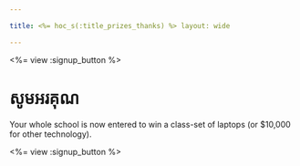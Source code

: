 ```yaml
---

title: <%= hoc_s(:title_prizes_thanks) %> layout: wide

---
```


<%= view :signup_button %>

# សូមអរគុណ

Your whole school is now entered to win a class-set of laptops (or $10,000 for other technology).

<%= view :signup_button %>